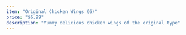 ```yaml
---
item: "Original Chicken Wings (6)"
price: "$6.99"
description: "Yummy delicious chicken wings of the original type"
---
```


